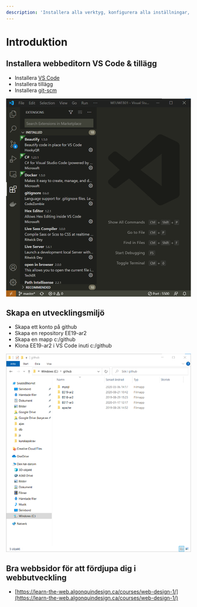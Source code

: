 ```yaml
---
description: 'Installera alla verktyg, konfigurera alla inställningar, skapar alla mappar'
---
```


# Introduktion

## Installera webbeditorn VS Code & tillägg

* Installera [VS Code](https://code.visualstudio.com/)
* Installera tillägg
* Installera [git-scm](https://git-scm.com/)

![](.gitbook/assets/image%20%2811%29.png)

## Skapa en utvecklingsmiljö

* Skapa ett konto på github
* Skapa en repository EE19-ar2
* Skapa en mapp c:/github
* Klona EE19-ar2 i VS Code inuti c:/github

![Skapa c:/github](.gitbook/assets/image%20%2824%29.png)

## Bra webbsidor för att fördjupa dig i webbutveckling

* [https://learn-the-web.algonquindesign.ca/courses/web-design-1/](https://learn-the-web.algonquindesign.ca/courses/web-design-1/)

